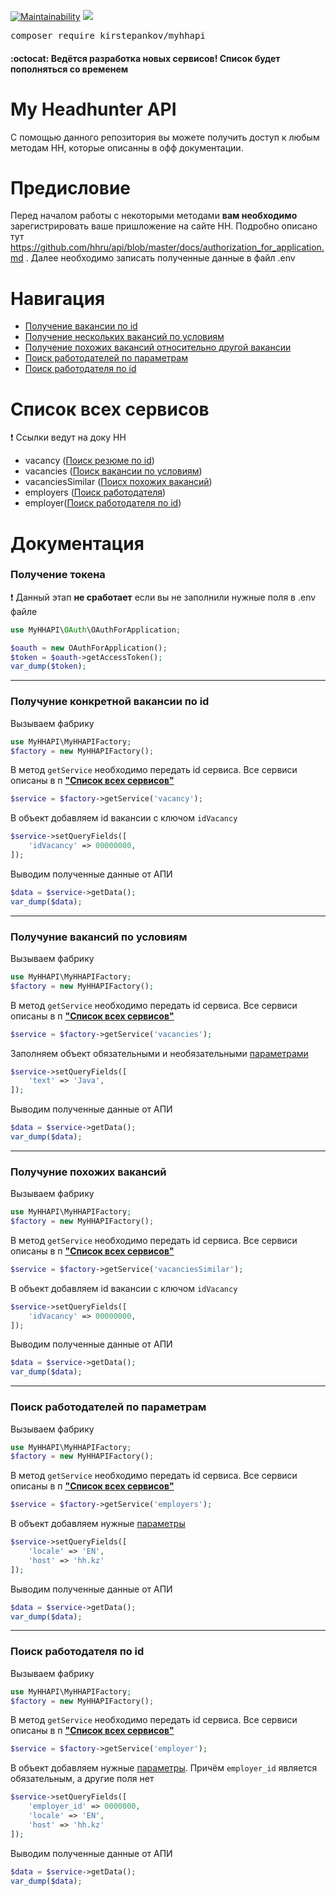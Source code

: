 [![Maintainability](https://api.codeclimate.com/v1/badges/745476ed0324828def23/maintainability)](https://codeclimate.com/github/KirStepankov/MyHHAPI/maintainability)
<a href="https://codeclimate.com/github/KirStepankov/MyHHAPI/test_coverage"><img src="https://api.codeclimate.com/v1/badges/745476ed0324828def23/test_coverage" /></a>

<pre>
composer require kirstepankov/myhhapi
</pre>
#### :octocat: Ведётся разработка новых сервисов! Список будет пополняться со временем

# My Headhunter API

С помощью данного репозитория вы можете получить доступ к любым методам
HH, которые описанны в офф документации.

# Предисловие

Перед началом работы с некоторыми методами **вам необходимо** зарегистрировать ваше пришложение
на сайте HH. Подробно описано тут https://github.com/hhru/api/blob/master/docs/authorization_for_application.md .
Далее необходимо записать полученные данные в файл .env

# Навигация
- [Получение вакансии по id](https://github.com/KirStepankov/MyHHAPI#%D0%BF%D0%BE%D0%BB%D1%83%D1%87%D1%83%D0%BD%D0%B8%D0%B5-%D0%BA%D0%BE%D0%BD%D0%BA%D1%80%D0%B5%D1%82%D0%BD%D0%BE%D0%B9-%D0%B2%D0%B0%D0%BA%D0%B0%D0%BD%D1%81%D0%B8%D0%B8-%D0%BF%D0%BE-id)
- [Получение нескольких вакансий по условиям](https://github.com/KirStepankov/MyHHAPI#%D0%BF%D0%BE%D0%BB%D1%83%D1%87%D1%83%D0%BD%D0%B8%D0%B5-%D0%B2%D0%B0%D0%BA%D0%B0%D0%BD%D1%81%D0%B8%D0%B9-%D0%BF%D0%BE-%D1%83%D1%81%D0%BB%D0%BE%D0%B2%D0%B8%D1%8F%D0%BC)
- [Получение похожих вакансий относительно другой вакансии](https://github.com/KirStepankov/MyHHAPI#%D0%BF%D0%BE%D0%BB%D1%83%D1%87%D1%83%D0%BD%D0%B8%D0%B5-%D0%BF%D0%BE%D1%85%D0%BE%D0%B6%D0%B8%D1%85-%D0%B2%D0%B0%D0%BA%D0%B0%D0%BD%D1%81%D0%B8%D0%B9)
- [Поиск работодателей по параметрам](https://github.com/KirStepankov/MyHHAPI#%D0%BF%D0%BE%D0%B8%D1%81%D0%BA-%D1%80%D0%B0%D0%B1%D0%BE%D1%82%D0%BE%D0%B4%D0%B0%D1%82%D0%B5%D0%BB%D1%8F)
- [Поиск работодателя по id](https://github.com/KirStepankov/MyHHAPI#%D0%BF%D0%BE%D0%B8%D1%81%D0%BA-%D1%80%D0%B0%D0%B1%D0%BE%D1%82%D0%BE%D0%B4%D0%B0%D1%82%D0%B5%D0%BB%D1%8F-%D0%BF%D0%BE-id)

# Список всех сервисов
:heavy_exclamation_mark: Ссылки ведут на доку HH
- vacancy ([Поиск резюме по id](https://github.com/hhru/api/blob/master/docs/vacancies.md#%D0%BF%D1%80%D0%BE%D1%81%D0%BC%D0%BE%D1%82%D1%80-%D0%B2%D0%B0%D0%BA%D0%B0%D0%BD%D1%81%D0%B8%D0%B8))
- vacancies ([Поиск вакансии по условиям](https://github.com/hhru/api/blob/master/docs/vacancies.md#%D0%BF%D0%BE%D0%B8%D1%81%D0%BA-%D0%BF%D0%BE-%D0%B2%D0%B0%D0%BA%D0%B0%D0%BD%D1%81%D0%B8%D1%8F%D0%BC))
- vacanciesSimilar ([Поисх похожих вакансий](https://github.com/hhru/api/blob/master/docs/vacancies.md#%D0%BF%D0%BE%D0%B8%D1%81%D0%BA-%D0%BF%D0%BE-%D0%B2%D0%B0%D0%BA%D0%B0%D0%BD%D1%81%D0%B8%D1%8F%D0%BC-%D0%BF%D0%BE%D1%85%D0%BE%D0%B6%D0%B8%D0%BC-%D0%BD%D0%B0-%D0%B2%D0%B0%D0%BA%D0%B0%D0%BD%D1%81%D0%B8%D1%8E))
- employers ([Поиск работодателя](https://api.hh.ru/openapi/redoc#tag/Rabotodatel/paths/~1employers/get))
- employer([Поиск работодателя по id](https://api.hh.ru/openapi/redoc#tag/Rabotodatel/paths/~1employers~1%7Bemployer_id%7D/get))

# Документация

### Получение токена
:heavy_exclamation_mark: Данный этап **не сработает** если вы не заполнили нужные поля в .env файле
```php
use MyHHAPI\OAuth\OAuthForApplication;

$oauth = new OAuthForApplication();
$token = $oauth->getAccessToken();
var_dump($token);
```

______
### Получуние конкретной вакансии по id
Вызываем фабрику
```php
use MyHHAPI\MyHHAPIFactory;
$factory = new MyHHAPIFactory();
```
В метод `getService` необходимо передать id сервиса. Все сервиси
описаны в п [**"Список всех сервисов"**](https://github.com/KirStepankov/MyHHAPI#%D1%81%D0%BF%D0%B8%D1%81%D0%BE%D0%BA-%D0%B2%D1%81%D0%B5%D1%85-%D1%81%D0%B5%D1%80%D0%B2%D0%B8%D1%81%D0%BE%D0%B2)
```php
$service = $factory->getService('vacancy');
```
В объект добавляем id вакансии с ключом `idVacancy`
```php
$service->setQueryFields([
    'idVacancy' => 00000000,
]);
```
Выводим полученные данные от АПИ
```php
$data = $service->getData();
var_dump($data);
```
______
### Получуние вакансий по условиям
Вызываем фабрику
```php
use MyHHAPI\MyHHAPIFactory;
$factory = new MyHHAPIFactory();
```
В метод `getService` необходимо передать id сервиса. Все сервиси
описаны в п [**"Список всех сервисов"**](https://github.com/KirStepankov/MyHHAPI#%D1%81%D0%BF%D0%B8%D1%81%D0%BE%D0%BA-%D0%B2%D1%81%D0%B5%D1%85-%D1%81%D0%B5%D1%80%D0%B2%D0%B8%D1%81%D0%BE%D0%B2)
```php
$service = $factory->getService('vacancies');
```
Заполняем объект обязательными и необязательными [параметрами](https://github.com/hhru/api/blob/master/docs/vacancies.md#%D0%B7%D0%B0%D0%BF%D1%80%D0%BE%D1%81)
```php
$service->setQueryFields([
    'text' => 'Java',
]);
```
Выводим полученные данные от АПИ
```php
$data = $service->getData();
var_dump($data);
```
______
### Получуние похожих вакансий
Вызываем фабрику
```php
use MyHHAPI\MyHHAPIFactory;
$factory = new MyHHAPIFactory();
```
В метод `getService` необходимо передать id сервиса. Все сервиси
описаны в п [**"Список всех сервисов"**](https://github.com/KirStepankov/MyHHAPI#%D1%81%D0%BF%D0%B8%D1%81%D0%BE%D0%BA-%D0%B2%D1%81%D0%B5%D1%85-%D1%81%D0%B5%D1%80%D0%B2%D0%B8%D1%81%D0%BE%D0%B2)
```php
$service = $factory->getService('vacanciesSimilar');
```
В объект добавляем id вакансии с ключом `idVacancy`
```php
$service->setQueryFields([
    'idVacancy' => 00000000,
]);
```
Выводим полученные данные от АПИ
```php
$data = $service->getData();
var_dump($data);
```
______
### Поиск работодателей по параметрам
Вызываем фабрику
```php
use MyHHAPI\MyHHAPIFactory;
$factory = new MyHHAPIFactory();
```
В метод `getService` необходимо передать id сервиса. Все сервиси
описаны в п [**"Список всех сервисов"**](https://github.com/KirStepankov/MyHHAPI#%D1%81%D0%BF%D0%B8%D1%81%D0%BE%D0%BA-%D0%B2%D1%81%D0%B5%D1%85-%D1%81%D0%B5%D1%80%D0%B2%D0%B8%D1%81%D0%BE%D0%B2)
```php
$service = $factory->getService('employers');
```
В объект добавляем нужные [параметры](https://api.hh.ru/openapi/redoc#tag/Rabotodatel/paths/~1employers/get)
```php
$service->setQueryFields([
    'locale' => 'EN',
    'host' => 'hh.kz'
]);
```
Выводим полученные данные от АПИ
```php
$data = $service->getData();
var_dump($data);
```
______
### Поиск работодателя по id
Вызываем фабрику
```php
use MyHHAPI\MyHHAPIFactory;
$factory = new MyHHAPIFactory();
```
В метод `getService` необходимо передать id сервиса. Все сервиси
описаны в п [**"Список всех сервисов"**](https://github.com/KirStepankov/MyHHAPI#%D1%81%D0%BF%D0%B8%D1%81%D0%BE%D0%BA-%D0%B2%D1%81%D0%B5%D1%85-%D1%81%D0%B5%D1%80%D0%B2%D0%B8%D1%81%D0%BE%D0%B2)
```php
$service = $factory->getService('employer');
```
В объект добавляем нужные [параметры](https://api.hh.ru/openapi/redoc#tag/Rabotodatel/paths/~1employers/get). Причём `employer_id` является обязательным, а другие поля нет
```php
$service->setQueryFields([
    'employer_id' => 0000000,
    'locale' => 'EN',
    'host' => 'hh.kz'
]);
```
Выводим полученные данные от АПИ
```php
$data = $service->getData();
var_dump($data);
```